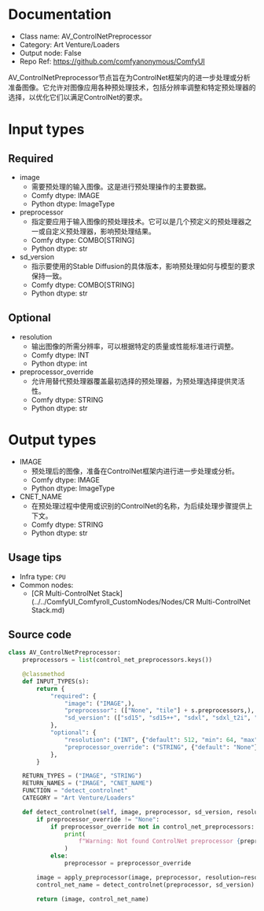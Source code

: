 
# Documentation
- Class name: AV_ControlNetPreprocessor
- Category: Art Venture/Loaders
- Output node: False
- Repo Ref: https://github.com/comfyanonymous/ComfyUI

AV_ControlNetPreprocessor节点旨在为ControlNet框架内的进一步处理或分析准备图像。它允许对图像应用各种预处理技术，包括分辨率调整和特定预处理器的选择，以优化它们以满足ControlNet的要求。

# Input types
## Required
- image
    - 需要预处理的输入图像。这是进行预处理操作的主要数据。
    - Comfy dtype: IMAGE
    - Python dtype: ImageType
- preprocessor
    - 指定要应用于输入图像的预处理技术。它可以是几个预定义的预处理器之一或自定义预处理器，影响预处理结果。
    - Comfy dtype: COMBO[STRING]
    - Python dtype: str
- sd_version
    - 指示要使用的Stable Diffusion的具体版本，影响预处理如何与模型的要求保持一致。
    - Comfy dtype: COMBO[STRING]
    - Python dtype: str
## Optional
- resolution
    - 输出图像的所需分辨率，可以根据特定的质量或性能标准进行调整。
    - Comfy dtype: INT
    - Python dtype: int
- preprocessor_override
    - 允许用替代预处理器覆盖最初选择的预处理器，为预处理选择提供灵活性。
    - Comfy dtype: STRING
    - Python dtype: str

# Output types
- IMAGE
    - 预处理后的图像，准备在ControlNet框架内进行进一步处理或分析。
    - Comfy dtype: IMAGE
    - Python dtype: ImageType
- CNET_NAME
    - 在预处理过程中使用或识别的ControlNet的名称，为后续处理步骤提供上下文。
    - Comfy dtype: STRING
    - Python dtype: str


## Usage tips
- Infra type: `CPU`
- Common nodes:
    - [CR Multi-ControlNet Stack](../../ComfyUI_Comfyroll_CustomNodes/Nodes/CR Multi-ControlNet Stack.md)



## Source code
```python
class AV_ControlNetPreprocessor:
    preprocessors = list(control_net_preprocessors.keys())

    @classmethod
    def INPUT_TYPES(s):
        return {
            "required": {
                "image": ("IMAGE",),
                "preprocessor": (["None", "tile"] + s.preprocessors,),
                "sd_version": (["sd15", "sd15++", "sdxl", "sdxl_t2i", "sdxl_lllite"],),
            },
            "optional": {
                "resolution": ("INT", {"default": 512, "min": 64, "max": 2048, "step": 64}),
                "preprocessor_override": ("STRING", {"default": "None"}),
            },
        }

    RETURN_TYPES = ("IMAGE", "STRING")
    RETURN_NAMES = ("IMAGE", "CNET_NAME")
    FUNCTION = "detect_controlnet"
    CATEGORY = "Art Venture/Loaders"

    def detect_controlnet(self, image, preprocessor, sd_version, resolution=512, preprocessor_override="None"):
        if preprocessor_override != "None":
            if preprocessor_override not in control_net_preprocessors:
                print(
                    f"Warning: Not found ControlNet preprocessor {preprocessor_override}. Use {preprocessor} instead."
                )
            else:
                preprocessor = preprocessor_override

        image = apply_preprocessor(image, preprocessor, resolution=resolution)
        control_net_name = detect_controlnet(preprocessor, sd_version)

        return (image, control_net_name)

```
